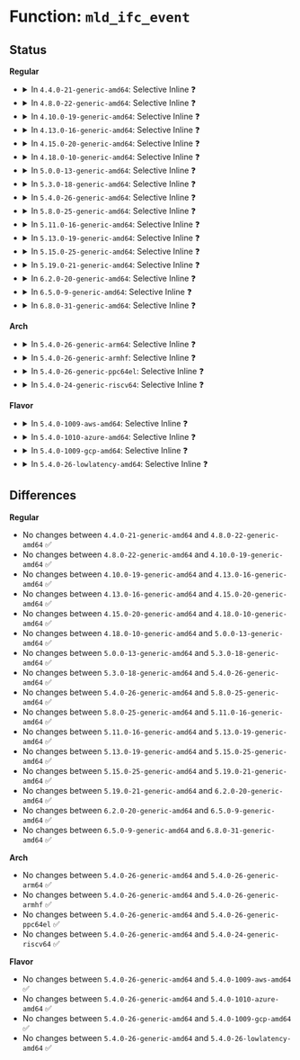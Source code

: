 # Function: <code>mld_ifc_event</code>

## Status
<b>Regular</b>
<ul>
<li>
<details>
<summary>In <code>4.4.0-21-generic-amd64</code>: Selective Inline ❓</summary>

```c
void mld_ifc_event(struct inet6_dev * idev)
```

```json
{
  "name": "mld_ifc_event",
  "collision_type": "Unique Static",
  "inline_type": "Selective",
  "funcs": [
    {
      "addr": 18446744071587142144,
      "name": "mld_ifc_event",
      "external": false,
      "loc": "net/ipv6/mcast.c:2435",
      "file": "net/ipv6/mcast.c",
      "inline": "not declared, inlined",
      "caller_inline": [],
      "caller_func": [
        "net/ipv6/mcast.c:ip6_mc_del_src",
        "net/ipv6/mcast.c:ip6_mc_del_src",
        "net/ipv6/mcast.c:ip6_mc_add_src",
        "net/ipv6/mcast.c:igmp6_group_dropped",
        "net/ipv6/mcast.c:igmp6_group_added"
      ]
    }
  ],
  "symbols": [
    {
      "addr": 18446744071587142144,
      "name": "mld_ifc_event",
      "section": ".text",
      "bind": "STB_LOCAL",
      "size": 45
    }
  ]
}
```
</details>
</li>
<li>
<details>
<summary>In <code>4.8.0-22-generic-amd64</code>: Selective Inline ❓</summary>

```c
void mld_ifc_event(struct inet6_dev * idev)
```

```json
{
  "name": "mld_ifc_event",
  "collision_type": "Unique Static",
  "inline_type": "Selective",
  "funcs": [
    {
      "addr": 18446744071587595648,
      "name": "mld_ifc_event",
      "external": false,
      "loc": "net/ipv6/mcast.c:2434",
      "file": "net/ipv6/mcast.c",
      "inline": "not declared, inlined",
      "caller_inline": [],
      "caller_func": [
        "net/ipv6/mcast.c:ip6_mc_add_src",
        "net/ipv6/mcast.c:ip6_mc_del_src",
        "net/ipv6/mcast.c:ip6_mc_del_src",
        "net/ipv6/mcast.c:igmp6_group_dropped",
        "net/ipv6/mcast.c:igmp6_group_added"
      ]
    }
  ],
  "symbols": [
    {
      "addr": 18446744071587595648,
      "name": "mld_ifc_event",
      "section": ".text",
      "bind": "STB_LOCAL",
      "size": 45
    }
  ]
}
```
</details>
</li>
<li>
<details>
<summary>In <code>4.10.0-19-generic-amd64</code>: Selective Inline ❓</summary>

```c
void mld_ifc_event(struct inet6_dev * idev)
```

```json
{
  "name": "mld_ifc_event",
  "collision_type": "Unique Static",
  "inline_type": "Selective",
  "funcs": [
    {
      "addr": 18446744071587798272,
      "name": "mld_ifc_event",
      "external": false,
      "loc": "net/ipv6/mcast.c:2458",
      "file": "net/ipv6/mcast.c",
      "inline": "not declared, inlined",
      "caller_inline": [],
      "caller_func": [
        "net/ipv6/mcast.c:ip6_mc_add_src",
        "net/ipv6/mcast.c:ip6_mc_del_src",
        "net/ipv6/mcast.c:ip6_mc_del_src",
        "net/ipv6/mcast.c:igmp6_group_dropped",
        "net/ipv6/mcast.c:igmp6_group_added"
      ]
    }
  ],
  "symbols": [
    {
      "addr": 18446744071587798272,
      "name": "mld_ifc_event",
      "section": ".text",
      "bind": "STB_LOCAL",
      "size": 45
    }
  ]
}
```
</details>
</li>
<li>
<details>
<summary>In <code>4.13.0-16-generic-amd64</code>: Selective Inline ❓</summary>

```c
void mld_ifc_event(struct inet6_dev * idev)
```

```json
{
  "name": "mld_ifc_event",
  "collision_type": "Unique Static",
  "inline_type": "Selective",
  "funcs": [
    {
      "addr": 18446744071587956624,
      "name": "mld_ifc_event",
      "external": false,
      "loc": "net/ipv6/mcast.c:2457",
      "file": "net/ipv6/mcast.c",
      "inline": "not declared, inlined",
      "caller_inline": [],
      "caller_func": [
        "net/ipv6/mcast.c:ip6_mc_add_src",
        "net/ipv6/mcast.c:ip6_mc_del_src",
        "net/ipv6/mcast.c:igmp6_group_dropped",
        "net/ipv6/mcast.c:igmp6_group_added"
      ]
    }
  ],
  "symbols": [
    {
      "addr": 18446744071587956624,
      "name": "mld_ifc_event",
      "section": ".text",
      "bind": "STB_LOCAL",
      "size": 45
    }
  ]
}
```
</details>
</li>
<li>
<details>
<summary>In <code>4.15.0-20-generic-amd64</code>: Selective Inline ❓</summary>

```c
void mld_ifc_event(struct inet6_dev * idev)
```

```json
{
  "name": "mld_ifc_event",
  "collision_type": "Unique Static",
  "inline_type": "Selective",
  "funcs": [
    {
      "addr": 18446744071588496816,
      "name": "mld_ifc_event",
      "external": false,
      "loc": "net/ipv6/mcast.c:2462",
      "file": "net/ipv6/mcast.c",
      "inline": "not declared, inlined",
      "caller_inline": [],
      "caller_func": [
        "net/ipv6/mcast.c:ip6_mc_add_src",
        "net/ipv6/mcast.c:ip6_mc_del_src",
        "net/ipv6/mcast.c:igmp6_group_dropped",
        "net/ipv6/mcast.c:igmp6_group_added"
      ]
    }
  ],
  "symbols": [
    {
      "addr": 18446744071588496816,
      "name": "mld_ifc_event",
      "section": ".text",
      "bind": "STB_LOCAL",
      "size": 45
    }
  ]
}
```
</details>
</li>
<li>
<details>
<summary>In <code>4.18.0-10-generic-amd64</code>: Selective Inline ❓</summary>

```c
void mld_ifc_event(struct inet6_dev * idev)
```

```json
{
  "name": "mld_ifc_event",
  "collision_type": "Unique Static",
  "inline_type": "Selective",
  "funcs": [
    {
      "addr": 18446744071588860400,
      "name": "mld_ifc_event",
      "external": false,
      "loc": "net/ipv6/mcast.c:2488",
      "file": "net/ipv6/mcast.c",
      "inline": "not declared, inlined",
      "caller_inline": [],
      "caller_func": [
        "net/ipv6/mcast.c:ip6_mc_add_src",
        "net/ipv6/mcast.c:ip6_mc_del_src",
        "net/ipv6/mcast.c:igmp6_group_dropped",
        "net/ipv6/mcast.c:igmp6_group_added"
      ]
    }
  ],
  "symbols": [
    {
      "addr": 18446744071588860400,
      "name": "mld_ifc_event",
      "section": ".text",
      "bind": "STB_LOCAL",
      "size": 45
    }
  ]
}
```
</details>
</li>
<li>
<details>
<summary>In <code>5.0.0-13-generic-amd64</code>: Selective Inline ❓</summary>

```c
void mld_ifc_event(struct inet6_dev * idev)
```

```json
{
  "name": "mld_ifc_event",
  "collision_type": "Unique Static",
  "inline_type": "Selective",
  "funcs": [
    {
      "addr": 18446744071589083808,
      "name": "mld_ifc_event",
      "external": false,
      "loc": "net/ipv6/mcast.c:2488",
      "file": "net/ipv6/mcast.c",
      "inline": "not declared, inlined",
      "caller_inline": [],
      "caller_func": [
        "net/ipv6/mcast.c:ip6_mc_add_src",
        "net/ipv6/mcast.c:ip6_mc_del_src",
        "net/ipv6/mcast.c:igmp6_group_dropped",
        "net/ipv6/mcast.c:igmp6_group_added"
      ]
    }
  ],
  "symbols": [
    {
      "addr": 18446744071589083808,
      "name": "mld_ifc_event",
      "section": ".text",
      "bind": "STB_LOCAL",
      "size": 45
    }
  ]
}
```
</details>
</li>
<li>
<details>
<summary>In <code>5.3.0-18-generic-amd64</code>: Selective Inline ❓</summary>

```c
void mld_ifc_event(struct inet6_dev * idev)
```

```json
{
  "name": "mld_ifc_event",
  "collision_type": "Unique Static",
  "inline_type": "Selective",
  "funcs": [
    {
      "addr": 18446744071589538048,
      "name": "mld_ifc_event",
      "external": false,
      "loc": "net/ipv6/mcast.c:2487",
      "file": "net/ipv6/mcast.c",
      "inline": "not declared, inlined",
      "caller_inline": [],
      "caller_func": [
        "net/ipv6/mcast.c:ip6_mc_add_src",
        "net/ipv6/mcast.c:ip6_mc_del_src",
        "net/ipv6/mcast.c:igmp6_group_dropped",
        "net/ipv6/mcast.c:igmp6_group_added"
      ]
    }
  ],
  "symbols": [
    {
      "addr": 18446744071589538048,
      "name": "mld_ifc_event",
      "section": ".text",
      "bind": "STB_LOCAL",
      "size": 51
    }
  ]
}
```
</details>
</li>
<li>
<details>
<summary>In <code>5.4.0-26-generic-amd64</code>: Selective Inline ❓</summary>

```c
void mld_ifc_event(struct inet6_dev * idev)
```

```json
{
  "name": "mld_ifc_event",
  "collision_type": "Unique Static",
  "inline_type": "Selective",
  "funcs": [
    {
      "addr": 18446744071589762128,
      "name": "mld_ifc_event",
      "external": false,
      "loc": "net/ipv6/mcast.c:2487",
      "file": "net/ipv6/mcast.c",
      "inline": "not declared, inlined",
      "caller_inline": [],
      "caller_func": [
        "net/ipv6/mcast.c:ip6_mc_add_src",
        "net/ipv6/mcast.c:ip6_mc_del_src",
        "net/ipv6/mcast.c:igmp6_group_dropped",
        "net/ipv6/mcast.c:igmp6_group_added"
      ]
    }
  ],
  "symbols": [
    {
      "addr": 18446744071589762128,
      "name": "mld_ifc_event",
      "section": ".text",
      "bind": "STB_LOCAL",
      "size": 51
    }
  ]
}
```
</details>
</li>
<li>
<details>
<summary>In <code>5.8.0-25-generic-amd64</code>: Selective Inline ❓</summary>

```c
void mld_ifc_event(struct inet6_dev * idev)
```

```json
{
  "name": "mld_ifc_event",
  "collision_type": "Unique Static",
  "inline_type": "Selective",
  "funcs": [
    {
      "addr": 18446744071590782672,
      "name": "mld_ifc_event",
      "external": false,
      "loc": "net/ipv6/mcast.c:2484",
      "file": "net/ipv6/mcast.c",
      "inline": "not declared, inlined",
      "caller_inline": [],
      "caller_func": [
        "net/ipv6/mcast.c:ip6_mc_add_src",
        "net/ipv6/mcast.c:igmp6_group_dropped",
        "net/ipv6/mcast.c:igmp6_group_added"
      ]
    }
  ],
  "symbols": [
    {
      "addr": 18446744071590782672,
      "name": "mld_ifc_event",
      "section": ".text",
      "bind": "STB_LOCAL",
      "size": 171
    }
  ]
}
```
</details>
</li>
<li>
<details>
<summary>In <code>5.11.0-16-generic-amd64</code>: Selective Inline ❓</summary>

```c
void mld_ifc_event(struct inet6_dev * idev)
```

```json
{
  "name": "mld_ifc_event",
  "collision_type": "Unique Static",
  "inline_type": "Selective",
  "funcs": [
    {
      "addr": 18446744071590841344,
      "name": "mld_ifc_event",
      "external": false,
      "loc": "net/ipv6/mcast.c:2484",
      "file": "net/ipv6/mcast.c",
      "inline": "not declared, inlined",
      "caller_inline": [],
      "caller_func": [
        "net/ipv6/mcast.c:ip6_mc_add_src",
        "net/ipv6/mcast.c:igmp6_group_dropped",
        "net/ipv6/mcast.c:igmp6_group_added"
      ]
    }
  ],
  "symbols": [
    {
      "addr": 18446744071590841344,
      "name": "mld_ifc_event",
      "section": ".text",
      "bind": "STB_LOCAL",
      "size": 171
    }
  ]
}
```
</details>
</li>
<li>
<details>
<summary>In <code>5.13.0-19-generic-amd64</code>: Selective Inline ❓</summary>

```c
void mld_ifc_event(struct inet6_dev * idev)
```

```json
{
  "name": "mld_ifc_event",
  "collision_type": "Unique Static",
  "inline_type": "Selective",
  "funcs": [
    {
      "addr": 18446744071590767568,
      "name": "mld_ifc_event",
      "external": false,
      "loc": "net/ipv6/mcast.c:2665",
      "file": "net/ipv6/mcast.c",
      "inline": "not declared, inlined",
      "caller_inline": [],
      "caller_func": [
        "net/ipv6/mcast.c:ip6_mc_add_src",
        "net/ipv6/mcast.c:igmp6_group_dropped",
        "net/ipv6/mcast.c:igmp6_group_added"
      ]
    }
  ],
  "symbols": [
    {
      "addr": 18446744071590767568,
      "name": "mld_ifc_event",
      "section": ".text",
      "bind": "STB_LOCAL",
      "size": 180
    }
  ]
}
```
</details>
</li>
<li>
<details>
<summary>In <code>5.15.0-25-generic-amd64</code>: Selective Inline ❓</summary>

```c
void mld_ifc_event(struct inet6_dev * idev)
```

```json
{
  "name": "mld_ifc_event",
  "collision_type": "Unique Static",
  "inline_type": "Selective",
  "funcs": [
    {
      "addr": 18446744071591584624,
      "name": "mld_ifc_event",
      "external": false,
      "loc": "net/ipv6/mcast.c:2664",
      "file": "net/ipv6/mcast.c",
      "inline": "not declared, inlined",
      "caller_inline": [],
      "caller_func": [
        "net/ipv6/mcast.c:ip6_mc_add_src",
        "net/ipv6/mcast.c:igmp6_group_dropped",
        "net/ipv6/mcast.c:igmp6_group_added"
      ]
    }
  ],
  "symbols": [
    {
      "addr": 18446744071591584624,
      "name": "mld_ifc_event",
      "section": ".text",
      "bind": "STB_LOCAL",
      "size": 180
    }
  ]
}
```
</details>
</li>
<li>
<details>
<summary>In <code>5.19.0-21-generic-amd64</code>: Selective Inline ❓</summary>

```c
void mld_ifc_event(struct inet6_dev * idev)
```

```json
{
  "name": "mld_ifc_event",
  "collision_type": "Unique Static",
  "inline_type": "Selective",
  "funcs": [
    {
      "addr": 18446744071593277072,
      "name": "mld_ifc_event",
      "external": false,
      "loc": "net/ipv6/mcast.c:2666",
      "file": "net/ipv6/mcast.c",
      "inline": "not declared, inlined",
      "caller_inline": [],
      "caller_func": [
        "net/ipv6/mcast.c:ip6_mc_add_src",
        "net/ipv6/mcast.c:igmp6_group_dropped",
        "net/ipv6/mcast.c:igmp6_group_added"
      ]
    }
  ],
  "symbols": [
    {
      "addr": 18446744071593277072,
      "name": "mld_ifc_event",
      "section": ".text",
      "bind": "STB_LOCAL",
      "size": 142
    }
  ]
}
```
</details>
</li>
<li>
<details>
<summary>In <code>6.2.0-20-generic-amd64</code>: Selective Inline ❓</summary>

```c
void mld_ifc_event(struct inet6_dev * idev)
```

```json
{
  "name": "mld_ifc_event",
  "collision_type": "Unique Static",
  "inline_type": "Selective",
  "funcs": [
    {
      "addr": 18446744071595182128,
      "name": "mld_ifc_event",
      "external": false,
      "loc": "net/ipv6/mcast.c:2666",
      "file": "net/ipv6/mcast.c",
      "inline": "not declared, inlined",
      "caller_inline": [],
      "caller_func": [
        "net/ipv6/mcast.c:ip6_mc_add_src",
        "net/ipv6/mcast.c:igmp6_group_dropped",
        "net/ipv6/mcast.c:igmp6_group_added"
      ]
    }
  ],
  "symbols": [
    {
      "addr": 18446744071595182128,
      "name": "mld_ifc_event",
      "section": ".text",
      "bind": "STB_LOCAL",
      "size": 203
    }
  ]
}
```
</details>
</li>
<li>
<details>
<summary>In <code>6.5.0-9-generic-amd64</code>: Selective Inline ❓</summary>

```c
void mld_ifc_event(struct inet6_dev * idev)
```

```json
{
  "name": "mld_ifc_event",
  "collision_type": "Unique Static",
  "inline_type": "Selective",
  "funcs": [
    {
      "addr": 18446744071595577776,
      "name": "mld_ifc_event",
      "external": false,
      "loc": "net/ipv6/mcast.c:2666",
      "file": "net/ipv6/mcast.c",
      "inline": "not declared, inlined",
      "caller_inline": [],
      "caller_func": [
        "net/ipv6/mcast.c:ip6_mc_add_src",
        "net/ipv6/mcast.c:igmp6_group_dropped",
        "net/ipv6/mcast.c:igmp6_group_added"
      ]
    }
  ],
  "symbols": [
    {
      "addr": 18446744071595577776,
      "name": "mld_ifc_event",
      "section": ".text",
      "bind": "STB_LOCAL",
      "size": 203
    }
  ]
}
```
</details>
</li>
<li>
<details>
<summary>In <code>6.8.0-31-generic-amd64</code>: Selective Inline ❓</summary>

```c
void mld_ifc_event(struct inet6_dev * idev)
```

```json
{
  "name": "mld_ifc_event",
  "collision_type": "Unique Static",
  "inline_type": "Selective",
  "funcs": [
    {
      "addr": 18446744071596420480,
      "name": "mld_ifc_event",
      "external": false,
      "loc": "net/ipv6/mcast.c:2663",
      "file": "net/ipv6/mcast.c",
      "inline": "not declared, inlined",
      "caller_inline": [],
      "caller_func": [
        "net/ipv6/mcast.c:ip6_mc_add_src",
        "net/ipv6/mcast.c:igmp6_group_dropped",
        "net/ipv6/mcast.c:igmp6_group_added"
      ]
    }
  ],
  "symbols": [
    {
      "addr": 18446744071596420480,
      "name": "mld_ifc_event",
      "section": ".text",
      "bind": "STB_LOCAL",
      "size": 203
    }
  ]
}
```
</details>
</li>
</ul>
<b>Arch</b>
<ul>
<li>
<details>
<summary>In <code>5.4.0-26-generic-arm64</code>: Selective Inline ❓</summary>

```c
void mld_ifc_event(struct inet6_dev * idev)
```

```json
{
  "name": "mld_ifc_event",
  "collision_type": "Unique Static",
  "inline_type": "Selective",
  "funcs": [
    {
      "addr": 18446603336503450456,
      "name": "mld_ifc_event",
      "external": false,
      "loc": "net/ipv6/mcast.c:2487",
      "file": "net/ipv6/mcast.c",
      "inline": "not declared, inlined",
      "caller_inline": [],
      "caller_func": [
        "net/ipv6/mcast.c:ip6_mc_add_src",
        "net/ipv6/mcast.c:ip6_mc_del_src",
        "net/ipv6/mcast.c:igmp6_group_dropped",
        "net/ipv6/mcast.c:igmp6_group_added"
      ]
    }
  ],
  "symbols": [
    {
      "addr": 18446603336503450456,
      "name": "mld_ifc_event",
      "section": ".text",
      "bind": "STB_LOCAL",
      "size": 72
    }
  ]
}
```
</details>
</li>
<li>
<details>
<summary>In <code>5.4.0-26-generic-armhf</code>: Selective Inline ❓</summary>

```c
void mld_ifc_event(struct inet6_dev * idev)
```

```json
{
  "name": "mld_ifc_event",
  "collision_type": "Unique Static",
  "inline_type": "Selective",
  "funcs": [
    {
      "addr": 3236110404,
      "name": "mld_ifc_event",
      "external": false,
      "loc": "net/ipv6/mcast.c:2487",
      "file": "net/ipv6/mcast.c",
      "inline": "not declared, inlined",
      "caller_inline": [],
      "caller_func": [
        "net/ipv6/mcast.c:ip6_mc_add_src",
        "net/ipv6/mcast.c:ip6_mc_del_src",
        "net/ipv6/mcast.c:igmp6_group_dropped",
        "net/ipv6/mcast.c:igmp6_group_added"
      ]
    }
  ],
  "symbols": [
    {
      "addr": 3236110404,
      "name": "mld_ifc_event",
      "section": ".text",
      "bind": "STB_LOCAL",
      "size": 60
    }
  ]
}
```
</details>
</li>
<li>
<details>
<summary>In <code>5.4.0-26-generic-ppc64el</code>: Selective Inline ❓</summary>

```c
void mld_ifc_event(struct inet6_dev * idev)
```

```json
{
  "name": "mld_ifc_event",
  "collision_type": "Unique Static",
  "inline_type": "Selective",
  "funcs": [
    {
      "addr": 13835058055297238048,
      "name": "mld_ifc_event",
      "external": false,
      "loc": "net/ipv6/mcast.c:2487",
      "file": "net/ipv6/mcast.c",
      "inline": "not declared, inlined",
      "caller_inline": [],
      "caller_func": [
        "net/ipv6/mcast.c:ip6_mc_add_src",
        "net/ipv6/mcast.c:ip6_mc_del_src",
        "net/ipv6/mcast.c:igmp6_group_dropped",
        "net/ipv6/mcast.c:igmp6_group_added"
      ]
    }
  ],
  "symbols": [
    {
      "addr": 13835058055297238048,
      "name": "mld_ifc_event",
      "section": ".text",
      "bind": "STB_LOCAL",
      "size": 116
    }
  ]
}
```
</details>
</li>
<li>
<details>
<summary>In <code>5.4.0-24-generic-riscv64</code>: Selective Inline ❓</summary>

```c
void mld_ifc_event(struct inet6_dev * idev)
```

```json
{
  "name": "mld_ifc_event",
  "collision_type": "Unique Static",
  "inline_type": "Selective",
  "funcs": [
    {
      "addr": 18446743936279438082,
      "name": "mld_ifc_event",
      "external": false,
      "loc": "net/ipv6/mcast.c:2487",
      "file": "net/ipv6/mcast.c",
      "inline": "not declared, inlined",
      "caller_inline": [],
      "caller_func": [
        "net/ipv6/mcast.c:ip6_mc_add_src",
        "net/ipv6/mcast.c:ip6_mc_del_src",
        "net/ipv6/mcast.c:igmp6_group_dropped",
        "net/ipv6/mcast.c:igmp6_group_added"
      ]
    }
  ],
  "symbols": [
    {
      "addr": 18446743936279438082,
      "name": "mld_ifc_event",
      "section": ".text",
      "bind": "STB_LOCAL",
      "size": 64
    }
  ]
}
```
</details>
</li>
</ul>
<b>Flavor</b>
<ul>
<li>
<details>
<summary>In <code>5.4.0-1009-aws-amd64</code>: Selective Inline ❓</summary>

```c
void mld_ifc_event(struct inet6_dev * idev)
```

```json
{
  "name": "mld_ifc_event",
  "collision_type": "Unique Static",
  "inline_type": "Selective",
  "funcs": [
    {
      "addr": 18446744071589366496,
      "name": "mld_ifc_event",
      "external": false,
      "loc": "net/ipv6/mcast.c:2487",
      "file": "net/ipv6/mcast.c",
      "inline": "not declared, inlined",
      "caller_inline": [],
      "caller_func": [
        "net/ipv6/mcast.c:ip6_mc_add_src",
        "net/ipv6/mcast.c:ip6_mc_del_src",
        "net/ipv6/mcast.c:igmp6_group_dropped",
        "net/ipv6/mcast.c:igmp6_group_added"
      ]
    }
  ],
  "symbols": [
    {
      "addr": 18446744071589366496,
      "name": "mld_ifc_event",
      "section": ".text",
      "bind": "STB_LOCAL",
      "size": 51
    }
  ]
}
```
</details>
</li>
<li>
<details>
<summary>In <code>5.4.0-1010-azure-amd64</code>: Selective Inline ❓</summary>

```c
void mld_ifc_event(struct inet6_dev * idev)
```

```json
{
  "name": "mld_ifc_event",
  "collision_type": "Unique Static",
  "inline_type": "Selective",
  "funcs": [
    {
      "addr": 18446744071589091488,
      "name": "mld_ifc_event",
      "external": false,
      "loc": "net/ipv6/mcast.c:2487",
      "file": "net/ipv6/mcast.c",
      "inline": "not declared, inlined",
      "caller_inline": [],
      "caller_func": [
        "net/ipv6/mcast.c:ip6_mc_add_src",
        "net/ipv6/mcast.c:ip6_mc_del_src",
        "net/ipv6/mcast.c:igmp6_group_dropped",
        "net/ipv6/mcast.c:igmp6_group_added"
      ]
    }
  ],
  "symbols": [
    {
      "addr": 18446744071589091488,
      "name": "mld_ifc_event",
      "section": ".text",
      "bind": "STB_LOCAL",
      "size": 51
    }
  ]
}
```
</details>
</li>
<li>
<details>
<summary>In <code>5.4.0-1009-gcp-amd64</code>: Selective Inline ❓</summary>

```c
void mld_ifc_event(struct inet6_dev * idev)
```

```json
{
  "name": "mld_ifc_event",
  "collision_type": "Unique Static",
  "inline_type": "Selective",
  "funcs": [
    {
      "addr": 18446744071589803360,
      "name": "mld_ifc_event",
      "external": false,
      "loc": "net/ipv6/mcast.c:2487",
      "file": "net/ipv6/mcast.c",
      "inline": "not declared, inlined",
      "caller_inline": [],
      "caller_func": [
        "net/ipv6/mcast.c:ip6_mc_add_src",
        "net/ipv6/mcast.c:ip6_mc_del_src",
        "net/ipv6/mcast.c:igmp6_group_dropped",
        "net/ipv6/mcast.c:igmp6_group_added"
      ]
    }
  ],
  "symbols": [
    {
      "addr": 18446744071589803360,
      "name": "mld_ifc_event",
      "section": ".text",
      "bind": "STB_LOCAL",
      "size": 51
    }
  ]
}
```
</details>
</li>
<li>
<details>
<summary>In <code>5.4.0-26-lowlatency-amd64</code>: Selective Inline ❓</summary>

```c
void mld_ifc_event(struct inet6_dev * idev)
```

```json
{
  "name": "mld_ifc_event",
  "collision_type": "Unique Static",
  "inline_type": "Selective",
  "funcs": [
    {
      "addr": 18446744071589854176,
      "name": "mld_ifc_event",
      "external": false,
      "loc": "net/ipv6/mcast.c:2487",
      "file": "net/ipv6/mcast.c",
      "inline": "not declared, inlined",
      "caller_inline": [],
      "caller_func": [
        "net/ipv6/mcast.c:ip6_mc_add_src",
        "net/ipv6/mcast.c:ip6_mc_del_src",
        "net/ipv6/mcast.c:igmp6_group_dropped",
        "net/ipv6/mcast.c:igmp6_group_added"
      ]
    }
  ],
  "symbols": [
    {
      "addr": 18446744071589854176,
      "name": "mld_ifc_event",
      "section": ".text",
      "bind": "STB_LOCAL",
      "size": 51
    }
  ]
}
```
</details>
</li>
</ul>

## Differences
<b>Regular</b>
<ul>
<li>
No changes between <code>4.4.0-21-generic-amd64</code> and <code>4.8.0-22-generic-amd64</code> ✅
</li>
<li>
No changes between <code>4.8.0-22-generic-amd64</code> and <code>4.10.0-19-generic-amd64</code> ✅
</li>
<li>
No changes between <code>4.10.0-19-generic-amd64</code> and <code>4.13.0-16-generic-amd64</code> ✅
</li>
<li>
No changes between <code>4.13.0-16-generic-amd64</code> and <code>4.15.0-20-generic-amd64</code> ✅
</li>
<li>
No changes between <code>4.15.0-20-generic-amd64</code> and <code>4.18.0-10-generic-amd64</code> ✅
</li>
<li>
No changes between <code>4.18.0-10-generic-amd64</code> and <code>5.0.0-13-generic-amd64</code> ✅
</li>
<li>
No changes between <code>5.0.0-13-generic-amd64</code> and <code>5.3.0-18-generic-amd64</code> ✅
</li>
<li>
No changes between <code>5.3.0-18-generic-amd64</code> and <code>5.4.0-26-generic-amd64</code> ✅
</li>
<li>
No changes between <code>5.4.0-26-generic-amd64</code> and <code>5.8.0-25-generic-amd64</code> ✅
</li>
<li>
No changes between <code>5.8.0-25-generic-amd64</code> and <code>5.11.0-16-generic-amd64</code> ✅
</li>
<li>
No changes between <code>5.11.0-16-generic-amd64</code> and <code>5.13.0-19-generic-amd64</code> ✅
</li>
<li>
No changes between <code>5.13.0-19-generic-amd64</code> and <code>5.15.0-25-generic-amd64</code> ✅
</li>
<li>
No changes between <code>5.15.0-25-generic-amd64</code> and <code>5.19.0-21-generic-amd64</code> ✅
</li>
<li>
No changes between <code>5.19.0-21-generic-amd64</code> and <code>6.2.0-20-generic-amd64</code> ✅
</li>
<li>
No changes between <code>6.2.0-20-generic-amd64</code> and <code>6.5.0-9-generic-amd64</code> ✅
</li>
<li>
No changes between <code>6.5.0-9-generic-amd64</code> and <code>6.8.0-31-generic-amd64</code> ✅
</li>
</ul>
<b>Arch</b>
<ul>
<li>
No changes between <code>5.4.0-26-generic-amd64</code> and <code>5.4.0-26-generic-arm64</code> ✅
</li>
<li>
No changes between <code>5.4.0-26-generic-amd64</code> and <code>5.4.0-26-generic-armhf</code> ✅
</li>
<li>
No changes between <code>5.4.0-26-generic-amd64</code> and <code>5.4.0-26-generic-ppc64el</code> ✅
</li>
<li>
No changes between <code>5.4.0-26-generic-amd64</code> and <code>5.4.0-24-generic-riscv64</code> ✅
</li>
</ul>
<b>Flavor</b>
<ul>
<li>
No changes between <code>5.4.0-26-generic-amd64</code> and <code>5.4.0-1009-aws-amd64</code> ✅
</li>
<li>
No changes between <code>5.4.0-26-generic-amd64</code> and <code>5.4.0-1010-azure-amd64</code> ✅
</li>
<li>
No changes between <code>5.4.0-26-generic-amd64</code> and <code>5.4.0-1009-gcp-amd64</code> ✅
</li>
<li>
No changes between <code>5.4.0-26-generic-amd64</code> and <code>5.4.0-26-lowlatency-amd64</code> ✅
</li>
</ul>
